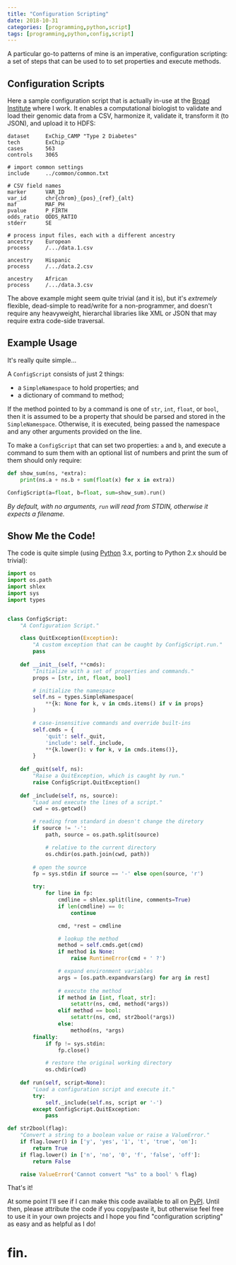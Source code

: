 ```yaml
---
title: "Configuration Scripting"
date: 2018-10-31
categories: [programming,python,script]
tags: [programming,python,config,script]
---
```

A particular go-to patterns of mine is an imperative, configuration scripting: a set of steps that can be used to to set properties and execute methods. 

## Configuration Scripts

Here a sample configuration script that is actually in-use at the [Broad Institute][broad] where I work. It enables a computational biologist to validate and load their genomic data from a CSV, harmonize it, validate it, transform it (to JSON), and upload it to HDFS:

```
dataset     ExChip_CAMP "Type 2 Diabetes"
tech        ExChip
cases       563
controls    3065

# import common settings
include     ../common/common.txt

# CSV field names
marker      VAR_ID
var_id      chr{chrom}_{pos}_{ref}_{alt}
maf         MAF_PH
pvalue      P_FIRTH
odds_ratio  ODDS_RATIO
stderr      SE

# process input files, each with a different ancestry
ancestry    European
process     /.../data.1.csv

ancestry    Hispanic
process     /.../data.2.csv

ancestry    African
process     /.../data.3.csv
```

The above example might seem quite trivial (and it is), but it's _extremely_ flexible, dead-simple to read/write for a non-programmer, and doesn't require any heavyweight, hierarchal libraries like XML or JSON that may require extra code-side traversal.

## Example Usage

It's really quite simple...

A `ConfigScript` consists of just 2 things:

* a `SimpleNamespace` to hold properties; and
* a dictionary of command to method;

If the method pointed to by a command is one of `str`, `int`, `float`, or `bool`, then it is assumed to be a property that should be parsed and stored in the `SimpleNamespace`. Otherwise, it is executed, being passed the namespace and any other arguments provided on the line.

To make a `ConfigScript` that can set two properties: `a` and `b`, and execute a command to sum them with an optional list of numbers and print the sum of them should only require:

```python
def show_sum(ns, *extra):
    print(ns.a + ns.b + sum(float(x) for x in extra))

ConfigScript(a=float, b=float, sum=show_sum).run()
```

_By default, with no arguments, `run` will read from STDIN, otherwise it expects a filename._

## Show Me the Code!

The code is quite simple (using [Python][python] 3.x, porting to Python 2.x should be trivial):

```python
import os
import os.path
import shlex
import sys
import types


class ConfigScript:
    "A Configuration Script."

    class QuitException(Exception):
        "A custom exception that can be caught by ConfigScript.run."
        pass
    
    def __init__(self, **cmds):
        "Initialize with a set of properties and commands."
        props = [str, int, float, bool]

        # initialize the namespace
        self.ns = types.SimpleNamespace(
            **{k: None for k, v in cmds.items() if v in props}
        )

        # case-insensitive commands and override built-ins
        self.cmds = {
            'quit': self._quit,
            'include': self._include,
            **{k.lower(): v for k, v in cmds.items()},
        }
    
    def _quit(self, ns):
        "Raise a QuitException, which is caught by run."
        raise ConfigScript.QuitException()
    
    def _include(self, ns, source):
        "Load and execute the lines of a script."
        cwd = os.getcwd()

        # reading from standard in doesn't change the diretory
        if source != '-':
            path, source = os.path.split(source)

            # relative to the current directory
            os.chdir(os.path.join(cwd, path))
        
        # open the source
        fp = sys.stdin if source == '-' else open(source, 'r')

        try:
            for line in fp:
                cmdline = shlex.split(line, comments=True)
                if len(cmdline) == 0:
                    continue

                cmd, *rest = cmdline

                # lookup the method
                method = self.cmds.get(cmd)
                if method is None:
                    raise RuntimeError(cmd + ' ?')

                # expand environment variables
                args = [os.path.expandvars(arg) for arg in rest]
                
                # execute the method
                if method in [int, float, str]:
                    setattr(ns, cmd, method(*args))
                elif method == bool:
                    setattr(ns, cmd, str2bool(*args))
                else:
                    method(ns, *args)
        finally:
            if fp != sys.stdin:
                fp.close()

            # restore the original working directory
            os.chdir(cwd)
    
    def run(self, script=None):
        "Load a configuration script and execute it."
        try:
            self._include(self.ns, script or '-')
        except ConfigScript.QuitException:
            pass

def str2bool(flag):
    "Convert a string to a boolean value or raise a ValueError."
    if flag.lower() in ['y', 'yes', '1', 't', 'true', 'on']:
        return True
    if flag.lower() in ['n', 'no', '0', 'f', 'false', 'off']:
        return False

    raise ValueError('Cannot convert "%s" to a bool' % flag)
```

That's it! 

At some point I'll see if I can make this code available to all on [PyPI][pypi]. Until then, please attribute the code if you copy/paste it, but otherwise feel free to use it in your own projects and I hope you find "configuration scripting" as easy and as helpful as I do!

# fin.

[broad]: https://broadinstitute.org/
[python]: https://python.org/
[pypi]: https://pypi.org/